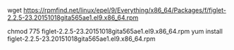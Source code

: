 
wget https://rpmfind.net/linux/epel/9/Everything/x86_64/Packages/f/figlet-2.2.5-23.20151018gita565ae1.el9.x86_64.rpm

chmod 775 figlet-2.2.5-23.20151018gita565ae1.el9.x86_64.rpm 
 yum install figlet-2.2.5-23.20151018gita565ae1.el9.x86_64.rpm 
 